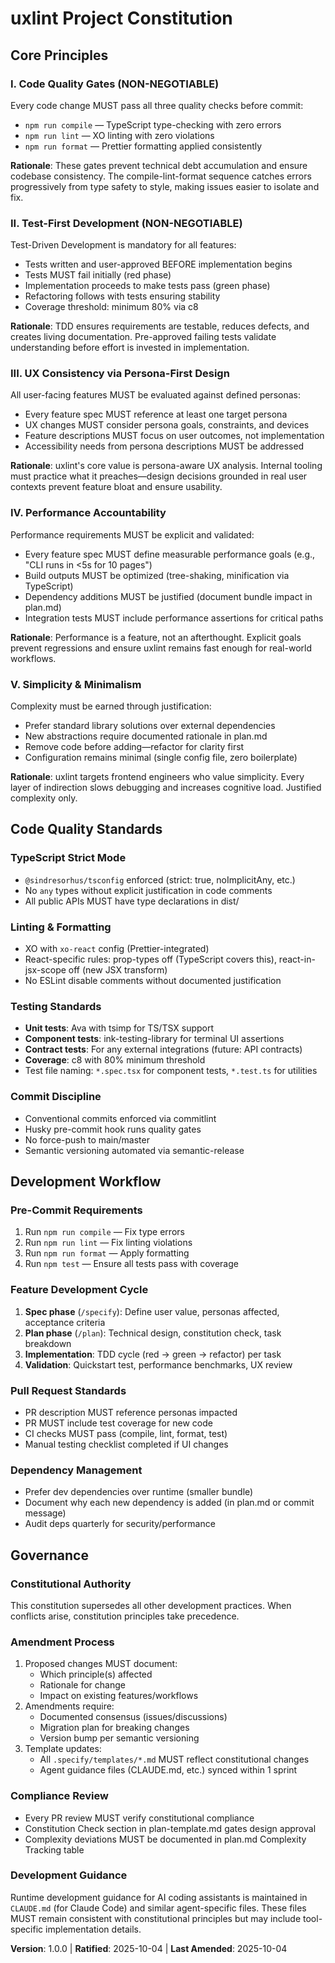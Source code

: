<!--
Sync Impact Report:
Version: 0.0.0 → 1.0.0 (MAJOR - Initial constitution ratification)

Modified principles: Initial constitution creation with 5 core principles

Added sections:
  - Core Principles (I-V: Quality Gates, TDD, Persona-First UX, Performance, Simplicity)
  - Code Quality Standards (TypeScript strict mode, linting, testing, commits)
  - Development Workflow (pre-commit reqs, feature cycle, PR standards, dependency mgmt)
  - Governance (constitutional authority, amendments, compliance, dev guidance)

Templates requiring updates:
  ✅ .specify/templates/plan-template.md - Constitution Check section updated with v1.0.0 gates
  ✅ .specify/templates/spec-template.md - Added Target Personas and Performance Goals sections
  ✅ .specify/templates/tasks-template.md - Phase 3.5 renamed to "Quality Gates & Polish" with explicit gates
  ✅ CLAUDE.md - Added constitutional principles overview and strengthened quality gate language

Follow-up TODOs: None - All templates synchronized
-->

# uxlint Project Constitution

## Core Principles

### I. Code Quality Gates (NON-NEGOTIABLE)

Every code change MUST pass all three quality checks before commit:
- `npm run compile` — TypeScript type-checking with zero errors
- `npm run lint` — XO linting with zero violations
- `npm run format` — Prettier formatting applied consistently

**Rationale**: These gates prevent technical debt accumulation and ensure codebase consistency. The compile-lint-format sequence catches errors progressively from type safety to style, making issues easier to isolate and fix.

### II. Test-First Development (NON-NEGOTIABLE)

Test-Driven Development is mandatory for all features:
- Tests written and user-approved BEFORE implementation begins
- Tests MUST fail initially (red phase)
- Implementation proceeds to make tests pass (green phase)
- Refactoring follows with tests ensuring stability
- Coverage threshold: minimum 80% via c8

**Rationale**: TDD ensures requirements are testable, reduces defects, and creates living documentation. Pre-approved failing tests validate understanding before effort is invested in implementation.

### III. UX Consistency via Persona-First Design

All user-facing features MUST be evaluated against defined personas:
- Every feature spec MUST reference at least one target persona
- UX changes MUST consider persona goals, constraints, and devices
- Feature descriptions MUST focus on user outcomes, not implementation
- Accessibility needs from persona descriptions MUST be addressed

**Rationale**: uxlint's core value is persona-aware UX analysis. Internal tooling must practice what it preaches—design decisions grounded in real user contexts prevent feature bloat and ensure usability.

### IV. Performance Accountability

Performance requirements MUST be explicit and validated:
- Every feature spec MUST define measurable performance goals (e.g., "CLI runs in <5s for 10 pages")
- Build outputs MUST be optimized (tree-shaking, minification via TypeScript)
- Dependency additions MUST be justified (document bundle impact in plan.md)
- Integration tests MUST include performance assertions for critical paths

**Rationale**: Performance is a feature, not an afterthought. Explicit goals prevent regressions and ensure uxlint remains fast enough for real-world workflows.

### V. Simplicity & Minimalism

Complexity must be earned through justification:
- Prefer standard library solutions over external dependencies
- New abstractions require documented rationale in plan.md
- Remove code before adding—refactor for clarity first
- Configuration remains minimal (single config file, zero boilerplate)

**Rationale**: uxlint targets frontend engineers who value simplicity. Every layer of indirection slows debugging and increases cognitive load. Justified complexity only.

## Code Quality Standards

### TypeScript Strict Mode
- `@sindresorhus/tsconfig` enforced (strict: true, noImplicitAny, etc.)
- No `any` types without explicit justification in code comments
- All public APIs MUST have type declarations in dist/

### Linting & Formatting
- XO with `xo-react` config (Prettier-integrated)
- React-specific rules: prop-types off (TypeScript covers this), react-in-jsx-scope off (new JSX transform)
- No ESLint disable comments without documented justification

### Testing Standards
- **Unit tests**: Ava with tsimp for TS/TSX support
- **Component tests**: ink-testing-library for terminal UI assertions
- **Contract tests**: For any external integrations (future: API contracts)
- **Coverage**: c8 with 80% minimum threshold
- Test file naming: `*.spec.tsx` for component tests, `*.test.ts` for utilities

### Commit Discipline
- Conventional commits enforced via commitlint
- Husky pre-commit hook runs quality gates
- No force-push to main/master
- Semantic versioning automated via semantic-release

## Development Workflow

### Pre-Commit Requirements
1. Run `npm run compile` — Fix type errors
2. Run `npm run lint` — Fix linting violations
3. Run `npm run format` — Apply formatting
4. Run `npm test` — Ensure all tests pass with coverage

### Feature Development Cycle
1. **Spec phase** (`/specify`): Define user value, personas affected, acceptance criteria
2. **Plan phase** (`/plan`): Technical design, constitution check, task breakdown
3. **Implementation**: TDD cycle (red → green → refactor) per task
4. **Validation**: Quickstart test, performance benchmarks, UX review

### Pull Request Standards
- PR description MUST reference personas impacted
- PR MUST include test coverage for new code
- CI checks MUST pass (compile, lint, format, test)
- Manual testing checklist completed if UI changes

### Dependency Management
- Prefer dev dependencies over runtime (smaller bundle)
- Document why each new dependency is added (in plan.md or commit message)
- Audit deps quarterly for security/performance

## Governance

### Constitutional Authority
This constitution supersedes all other development practices. When conflicts arise, constitution principles take precedence.

### Amendment Process
1. Proposed changes MUST document:
   - Which principle(s) affected
   - Rationale for change
   - Impact on existing features/workflows
2. Amendments require:
   - Documented consensus (issues/discussions)
   - Migration plan for breaking changes
   - Version bump per semantic versioning
3. Template updates:
   - All `.specify/templates/*.md` MUST reflect constitutional changes
   - Agent guidance files (CLAUDE.md, etc.) synced within 1 sprint

### Compliance Review
- Every PR review MUST verify constitutional compliance
- Constitution Check section in plan-template.md gates design approval
- Complexity deviations MUST be documented in plan.md Complexity Tracking table

### Development Guidance
Runtime development guidance for AI coding assistants is maintained in `CLAUDE.md` (for Claude Code) and similar agent-specific files. These files MUST remain consistent with constitutional principles but may include tool-specific implementation details.

**Version**: 1.0.0 | **Ratified**: 2025-10-04 | **Last Amended**: 2025-10-04
